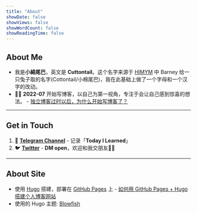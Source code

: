 ```yaml
---
title: "About"
showDate: false
showViews: false
showWordCount: false
showReadingTime: false
---
```


## About Me
- 我是**小綿尾巴**，英文是 **Cuttontail**。这个名字来源于 [HIMYM](https://www.imdb.com/title/tt0460649/) 中 Barney 给一只兔子取的名字(Cottontail/小棉尾巴)，我在此基础上做了一个字母和一个汉字的改动。
- ✍🏻 **2022-07** 开始写博客，以自己为第一视角，专注于会让自己感到惊喜的想法。 - [独立博客过时以后，为什么开始写博客了？](/blog/why-blog/)

---
## Get in Touch
1. 🚀 [**Telegram Channel**](https://t.me/cuttontail) - 记录「**Today I Learned**」
2. 🐦 [**Twitter**](https://twitter.com/cuttontailc) - **DM open**，欢迎和我交朋友🫶🏻

---
## About Site

- 使用 [Hugo](https://gohugo.io/) 搭建，部署在 [GitHub Pages](https://pages.github.com/) 上 - [如何用 GitHub Pages + Hugo 搭建个人博客网站](/blog/create-a-wesite-using-github-pages-and-hugo/)
- 使用的 Hugo 主题: [Blowfish](https://nunocoracao.github.io/blowfish/)